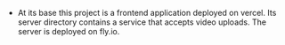 - At its base this project is a frontend application deployed on vercel. Its server directory contains a service that accepts video uploads. The server is deployed on fly.io.